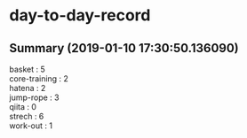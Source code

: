 # day-to-day-record  
## Summary  (2019-01-10 17:30:50.136090)  
basket : 5  
core-training : 2  
hatena : 2  
jump-rope : 3  
qiita : 0  
strech : 6  
work-out : 1  

